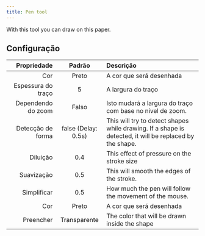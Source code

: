 ```yaml
---
title: Pen tool
---
```


With this tool you can draw on this paper.

## Configuração

|        Propriedade |                                 Padrão                                 | Descrição                                                                                                                               |
| -----------------: | :--------------------------------------------------------------------: | :-------------------------------------------------------------------------------------------------------------------------------------- |
|                Cor |                                  Preto                                 | A cor que será desenhada                                                                                                                |
| Espessura do traço |                                    5                                   | A largura do traço                                                                                                                      |
| Dependendo do zoom |                                  Falso                                 | Isto mudará a largura do traço com base no nível de zoom.                                                               |
|  Detecção de forma | false (Delay: 0.5s) | This will try to detect shapes while drawing. If a shape is detected, it will be replaced by the shape. |
|           Diluição |                           0.4                          | This effect of pressure on the stroke size                                                                                              |
|         Suavização |                           0.5                          | This will smooth the edges of the stroke.                                                                               |
|        Simplificar |                           0.5                          | How much the pen will follow the movement of the mouse.                                                                 |
|                Cor |                                  Preto                                 | A cor que será desenhada                                                                                                                |
|          Preencher |                              Transparente                              | The color that will be drawn inside the shape                                                                                           |
